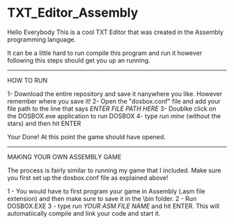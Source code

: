 # TXT_Editor_Assembly

Hello Everybody This is a cool TXT Editor that was created in the Assembly programming language. 

It can be a little hard to run compile this program and run it however following this steps should get you up an running. 

------------------------------------------------------------------------------------------------------------------------------------
HOW TO RUN

1- Download the entire repository and save it nanywhere you like. However remember where you save it!
2- Open the "dosbox.conf" file and add your file path to the line that says *ENTER FILE PATH HERE*
3- Doublke click on the DOSBOX.exe application to run DOSBOX
4- type *run mine* (without the stars) and then hit ENTER

Your Done! At this point the game should have opened. 

-------------------------------------------------------------------------------------------------------------------------------------
MAKING YOUR OWN ASSEMBLY GAME

The process is fairly similar to running my game that I included. Make sure you first set up the dosbox.conf file as explained above!

1 - You would have to first program your game in Assembly (.asm file extension) and then make sure to save it in the \bin folder.
2 - Run DOSBOX.EXE
3 - type *run *YOUR ASM FILE NAME** and hit ENTER.
This will automatiically compile and link your code and start it. 
